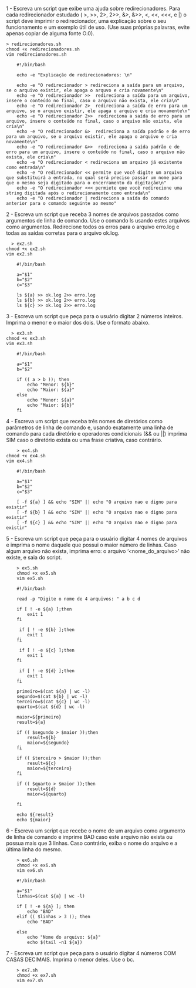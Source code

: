 1 - Escreva um script que exibe uma ajuda sobre redirecionadores. Para cada redirecionador estudado ( >, >>, 2>, 2>>, &>, &>>, <, <<, <<<, e |) o script deve imprimir o redirecionador, uma explicação sobre o seu funcionamento e um exemplo útil de uso. (Use suas próprias palavras, evite apenas copiar de alguma fonte O.0).

    > redirecionadores.sh
    chmod +x redirecionadores.sh
    vim redirecionadores.sh
        
        #!/bin/bash
        
        echo -e "Explicação de redirecionadores: \n"
        
        echo -e "O redirecionador > redireciona a saída para um arquivo, se o arquivo existir, ele apaga o arquvo e cria novamente\n"
        echo -e "O redirecionador >>  redireciona a saída para um arquivo, insere o conteúdo no final, caso o arquivo não exista, ele cria\n"
        echo -e "O redirecionador 2>  redireciona a saída de erro para um arquivo, se o arquivo existir, ele apaga o arquivo e cria novamente\n"
        echo -e "O redirecionador 2>>  redireciona a saída de erro para um arquivo, insere o conteúdo no final, caso o arquivo não exista, ele cria\n"
        echo -e "O redirecionador &>  redireciona a saída padrão e de erro para um arquivo, se o arquivo existir, ele apaga o arquivo e cria novamente\n"
        echo -e "O redirecionador &>>  redireciona a saída padrão e de erro para um arquivo, insere o conteúdo no final, caso o arquivo não exista, ele cria\n"
        echo -e "O redirecionador < redireciona um arquivo já existente como entrada\n"
        echo -e "O redirecionador << permite que você digite um arquivo que substituirá a entrada, no qual será preciso passar um nome para que o mesmo seja digitado para o encerramento da digitação\n"
        echo -e "O redirecionador <<< permiete que você redirecione uma string digitada após o redirecionamento como entrada\n"
        echo -e "O redirecionador | redireciona a saída do comando anterior para o comando seguinte ao mesmo"
        
        
2 - Escreva um script que receba 3 nomes de arquivos passados como argumentos de linha de comando. Use o comando ls usando estes arquivos como argumentos. Redirecione todos os erros para o arquivo erro.log e todas as saídas corretas para o arquivo ok.log.

      > ex2.sh
    chmod +x ex2.sh
    vim ex2.sh
        
        #!/bin/bash
        
        a="$1"
        b="$2"
        c="$3"
        
        ls ${a} >> ok.log 2>> erro.log
        ls ${b} >> ok.log 2>> erro.log
        ls ${c} >> ok.log 2>> erro.log
        
        
3 - Escreva um script que peça para o usuário digitar 2 números inteiros. Imprima o menor e o maior dos dois. Use o formato abaixo.

      > ex3.sh
    chmod +x ex3.sh
    vim ex3.sh
        
        #!/bin/bash
        
        a="$1"
        b="$2"
        
        if (( a > b )); then
            echo "Menor: ${b}"
            echo "Maior: ${a}"
        else
            echo "Menor: ${a}"
            echo "Maior: ${b}"
        fi
        
        
4 - Escreva um script que receba três nomes de diretórios como parâmetros de linha de comando e, usando exatamente uma linha de comando para cada diretório e operadores condicionais (&& ou ||) imprima SIM caso o diretório exista ou uma frase criativa, caso contrário.

        > ex4.sh
    chmod +x ex4.sh
    vim ex4.sh
        
        #!/bin/bash
        
        a="$1"
        b="$2"
        c="$3"
        
        [ -f ${a} ] && echo "SIM" || echo "O arquivo nao e digno para existir"
        [ -f ${b} ] && echo "SIM" || echo "O arquivo nao e digno para existir"
        [ -f ${c} ] && echo "SIM" || echo "O arquivo nao e digno para existir"
        
        
5 - Escreva um script que peça para o usuário digitar 4 nomes de arquivos e imprima o nome daquele que possui o maior número de linhas. Caso algum arquivo não exista, imprima erro: o arquivo ‘<nome_do_arquivo>’ não existe, e saia do script.

        > ex5.sh
        chmod +x ex5.sh
        vim ex5.sh
        
        #!/bin/bash
        
        read -p "Digite o nome de 4 arquivos: " a b c d
        
        if [ ! -e ${a} ];then
            exit 1
        fi
        
         if [ ! -e ${b} ];then
            exit 1
        fi
        
         if [ ! -e ${c} ];then
            exit 1
        fi
        
         if [ ! -e ${d} ];then
            exit 1
        fi
        
        primeiro=$(cat ${a} | wc -l)
        segundo=$(cat ${b} | wc -l)
        terceiro=$(cat ${c} | wc -l)
        quarto=$(cat ${d} | wc -l)
        
        maior=${primeiro}
        result=${a}
        
        if (( $segundo > $maior ));then
            result=${b}
            maior=${segundo}
        fi
        
        if (( $terceiro > $maior ));then
            result=${c}
            maior=${terceiro}
        fi
        
        if (( $quarto > $maior ));then
            result=${d}
            maior=${quarto}

        fi
        
        echo ${result}
        echo ${maior}
        
        
6 - Escreva um script que recebe o nome de um arquivo como argumento de linha de comando e imprime BAD caso este arquivo não exista ou possua mais que 3 linhas. Caso contrário, exiba o nome do arquivo e a última linha do mesmo.

        > ex6.sh
        chmod +x ex6.sh
        vim ex6.sh
        
        #!/bin/bash

        a="$1"
        linhas=$(cat ${a} | wc -l)
        
        if [ ! -e ${a} ]; then
            echo "BAD"
        elif (( $linhas > 3 )); then
            echo "BAD"
            
        else
            echo "Nome do arquivo: ${a}"
            echo $(tail -n1 ${a})
            
7 - Escreva um script que peça para o usuário digitar 4 números COM CASAS DECIMAIS. Imprima o menor deles. Use o bc.

        
        > ex7.sh
        chmod +x ex7.sh
        vim ex7.sh
        
